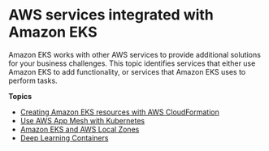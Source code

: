# AWS services integrated with Amazon EKS<a name="eks-integrations"></a>

Amazon EKS works with other AWS services to provide additional solutions for your business challenges\. This topic identifies services that either use Amazon EKS to add functionality, or services that Amazon EKS uses to perform tasks\.

**Topics**
+ [Creating Amazon EKS resources with AWS CloudFormation](creating-resources-with-cloudformation.md)
+ [Use AWS App Mesh with Kubernetes](gs-app-mesh.md)
+ [Amazon EKS and AWS Local Zones](local-zones.md)
+ [Deep Learning Containers](deep-learning-containers.md)